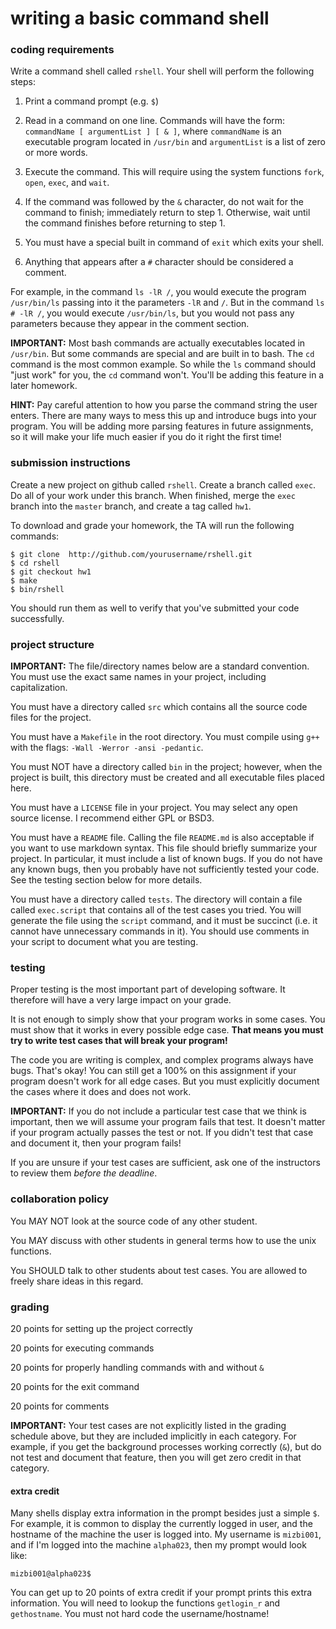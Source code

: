 # writing a basic command shell

### coding requirements

Write a command shell called `rshell`.  Your shell will perform the following steps:

1. Print a command prompt (e.g. `$`)

2. Read in a command on one line.  Commands will have the form: `commandName [ argumentList ] [ & ]`, where `commandName` is an executable program located in `/usr/bin` and `argumentList` is a list of zero or more words.

3. Execute the command.  This will require using the system functions `fork`, `open`, `exec`, and `wait`.

4. If the command was followed by the `&` character, do not wait for the command to finish; immediately return to step 1.  Otherwise, wait until the command finishes before returning to step 1.

5. You must have a special built in command of `exit` which exits your shell.

6. Anything that appears after a `#` character should be considered a comment.

For example, in the command `ls -lR /`, you would execute the program `/usr/bin/ls` passing into it the parameters `-lR` and `/`.  But in the command `ls # -lR /`, you would execute `/usr/bin/ls`, but you would not pass any parameters because they appear in the comment section.

**IMPORTANT:** Most bash commands are actually executables located in `/usr/bin`.  But some commands are special and are built in to bash.  The `cd` command is the most common example.  So while the `ls` command should "just work" for you, the `cd` command won't.  You'll be adding this feature in a later homework.

**HINT:** Pay careful attention to how you parse the command string the user enters.  There are many ways to mess this up and introduce bugs into your program.  You will be adding more parsing features in future assignments, so it will make your life much easier if you do it right the first time!

### submission instructions

Create a new project on github called `rshell`.  Create a branch called `exec`.  Do all of your work under this branch.  When finished, merge the `exec` branch into the `master` branch, and create a tag called `hw1`.

To download and grade your homework, the TA will run the following commands:

```
$ git clone  http://github.com/yourusername/rshell.git
$ cd rshell
$ git checkout hw1
$ make
$ bin/rshell
```

You should run them as well to verify that you've submitted your code successfully.

### project structure

**IMPORTANT:** The file/directory names below are a standard convention.  You must use the exact same names in your project, including capitalization.

You must have a directory called `src` which contains all the source code files for the project.

You must have a `Makefile` in the root directory.  You must compile using `g++` with the flags: `-Wall -Werror -ansi -pedantic`.

You must NOT have a directory called `bin` in the project; however, when the project is built, this directory must be created and all executable files placed here.

You must have a `LICENSE` file in your project.  You may select any open source license.  I recommend either GPL or BSD3.

You must have a `README` file.  Calling the file `README.md` is also acceptable if you want to use markdown syntax.  This file should briefly summarize your project.  In particular, it must include a list of known bugs.  If you do not have any known bugs, then you probably have not sufficiently tested your code.  See the testing section below for more details.

You must have a directory called `tests`.  The directory will contain a file called `exec.script` that contains all of the test cases you tried.  You will generate the file using the `script` command, and it must be succinct (i.e. it cannot have unnecessary commands in it).  You should use comments in your script to document what you are testing.

### testing

Proper testing is the most important part of developing software.  It therefore will have a very large impact on your grade. 

It is not enough to simply show that your program works in some cases.  You must show that it works in every possible edge case.  **That means you must try to write test cases that will break your program!**  

The code you are writing is complex, and complex programs always have bugs.  That's okay!  You can still get a 100% on this assignment if your program doesn't work for all edge cases.  But you must explicitly document the cases where it does and does not work. 

**IMPORTANT:** If you do not include a particular test case that we think is important, then we will assume your program fails that test.  It doesn't matter if your program actually passes the test or not.  If you didn't test that case and document it, then your program fails!

If you are unsure if your test cases are sufficient, ask one of the instructors to review them *before the deadline*.

### collaboration policy

You MAY NOT look at the source code of any other student.

You MAY discuss with other students in general terms how to use the unix functions.

You SHOULD talk to other students about test cases.  You are allowed to freely share ideas in this regard.

### grading

20 points for setting up the project correctly

20 points for executing commands

20 points for properly handling commands with and without `&`

20 points for the exit command

20 points for comments

**IMPORTANT:** Your test cases are not explicitly listed in the grading schedule above, but they are included implicitly in each category.  For example, if you get the background processes working correctly (`&`), but do not test and document that feature, then you will get zero credit in that category.

#### extra credit

Many shells display extra information in the prompt besides just a simple `$`.  For example, it is common to display the currently logged in user, and the hostname of the machine the user is logged into.  My username is `mizbi001`, and if I'm logged into the machine `alpha023`, then my prompt would look like:

```
mizbi001@alpha023$
```

You can get up to 20 points of extra credit if your prompt prints this extra information.  You will need to lookup the functions `getlogin_r` and `gethostname`.  You must not hard code the username/hostname!
